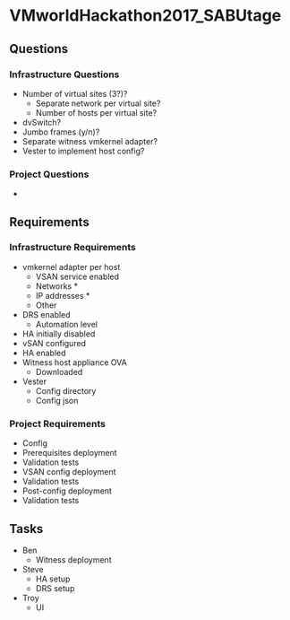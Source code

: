 # VMworldHackathon2017_SABUtage

## Questions
### Infrastructure Questions
* Number of virtual sites (3?)?
  * Separate network per virtual site?
  * Number of hosts per virtual site?
* dvSwitch?
* Jumbo frames (y/n)?
* Separate witness vmkernel adapter?
* Vester to implement host config?

### Project Questions
* 

## Requirements
### Infrastructure Requirements
* vmkernel adapter per host
  * VSAN service enabled
  * Networks
    *  
  * IP addresses
    *  
  * Other
* DRS enabled
  * Automation level
* HA initially disabled
* vSAN configured
* HA enabled
* Witness host appliance OVA
  * Downloaded
* Vester
  * Config directory
  * Config json
	
### Project Requirements
* Config
* Prerequisites deployment
* Validation tests
* VSAN config deployment
* Validation tests
* Post-config deployment
* Validation tests

## Tasks
* Ben
  * Witness deployment
* Steve
  * HA setup
  * DRS setup
* Troy
  * UI

